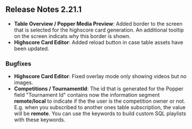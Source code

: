 ## Release Notes 2.21.1

- **Table Overview / Popper Media Preview**: Added border to the screen that is selected for the highscore card generation. An additional tooltip on the screen indicats why this border is shown.
- **Highscore Card Editor**: Added reload button in case table assets have been updated. 

### Bugfixes

- **Highscore Card Editor**: Fixed overlay mode only showing videos but no images.
- **Competitions / TournamentId**: The id that is generated for the Popper field "Tournament Id" contains now the information segment **remote/local** to indicate if the the user is the competition owner or not. E.g. when you subscribed to another ones table subscription, the value will be **remote**. You can use the keywords to build custom SQL playlists with these keywords.